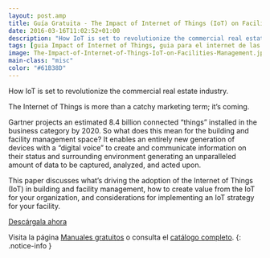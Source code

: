 ```yaml
---
layout: post.amp
title: Guía Gratuita - The Impact of Internet of Things (IoT) on Facilities Management
date: 2016-03-16T11:02:52+01:00
description: "How IoT is set to revolutionize the commercial real estate industry."
tags: [guia Impact of Internet of Things, guia para el internet de las cosas, IoT security]
image: The-Impact-of-Internet-of-Things-IoT-on-Facilities-Management.jpg
main-class: "misc"
color: "#61B38D"
---
```


<figure>
<a href="http://elbauldelprogramador.tradepub.com/c/pubRD.mpl?sr=oc&_t=oc:&qf=w_senc01"><amp-img layout="responsive" src="/assets/img/The-Impact-of-Internet-of-Things-IoT-on-Facilities-Management.jpg" title="{{ page.title }}" alt="{{ page.title }}" width="1200px" height="630px" /></a>
</figure>

How IoT is set to revolutionize the commercial real estate industry.

The Internet of Things is more than a catchy marketing term; it’s coming.

Gartner projects an estimated 8.4 billion connected “things” installed in the business category by 2020. So what does this mean for the building and facility management space? It enables an entirely new generation of devices with a “digital voice” to create and communicate information on their status and surrounding environment generating an unparalleled amount of data to be captured, analyzed, and acted upon.

<!--ad-->

This paper discusses what’s driving the adoption of the Internet of Things (IoT) in building and facility management, how to create value from the IoT for your organization, and considerations for implementing an IoT strategy for your facility.

<div class="button-post">
<a href="http://elbauldelprogramador.tradepub.com/c/pubRD.mpl?sr=oc&_t=oc:&qf=w_senc01" target="_blank">Descárgala ahora</a>
</div>

Visita la página [Manuales gratuitos][1] o consulta el [catálogo completo][2].
{: .notice-info }

[1]: /manuales-gratuitos/
[2]: http://elbauldelprogramador.tradepub.com/category/information-technology/1207/ "Catálogo completo de Guías gratuítas "
